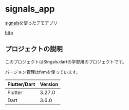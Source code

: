 # signals_app
[signals](https://pub.dev/packages/signals)を使ったデモアプリ

[http](https://pub.dev/packages/http/install)

## プロジェクトの説明
このプロジェクトはSingals.dartの学習用のプロジェクトです。

バージョン管理はfvmを使っています。

|Flutter/Dart|Version|
|---|---|
|Flutter|3.27.0|
|Dart|3.6.0|
